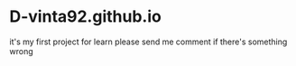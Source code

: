 # D-vinta92.github.io
it's my first project for learn
please send me comment if there's something wrong
